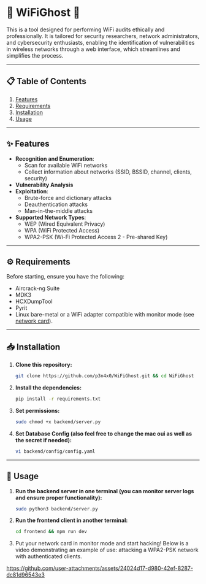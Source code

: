 # 👻 WiFiGhost 👻

This is a tool designed for performing WiFi audits ethically and professionally. It is tailored for security researchers, network administrators, and cybersecurity enthusiasts, enabling the identification of vulnerabilities in wireless networks through a web interface, which streamlines and simplifies the process.

---

## 📋 Table of Contents

1. [Features](#-features)  
2. [Requirements](#-requirements)  
3. [Installation](#-installation)  
4. [Usage](#-usage)  

---

## ✨ Features

- **Recognition and Enumeration**:
  - Scan for available WiFi networks
  - Collect information about networks (SSID, BSSID, channel, clients, security)
- **Vulnerability Analysis**
- **Exploitation**:
  - Brute-force and dictionary attacks
  - Deauthentication attacks
  - Man-in-the-middle attacks
- **Supported Network Types**:  
  - WEP (Wired Equivalent Privacy)  
  - WPA (WiFi Protected Access)  
  - WPA2-PSK (Wi-Fi Protected Access 2 - Pre-shared Key)  

---

## ⚙️ Requirements

Before starting, ensure you have the following:

- Aircrack-ng Suite  
- MDK3  
- HCXDumpTool  
- Pyrit  
- Linux bare-metal or a WiFi adapter compatible with monitor mode (see [network card](https://www.tienda-alfanetwork.com/alfa-awus036ach-c-adaptador-wifi-usb-ac1200.html)).  

---

## 📥 Installation

1. **Clone this repository:**
   ```bash
   git clone https://github.com/p3n4x0/WiFiGhost.git && cd WiFiGhost
   ```
2. **Install the dependencies:**
    ```bash
    pip install -r requirements.txt
    ```   
3. **Set permissions:**
    ```bash
    sudo chmod +x backend/server.py
    ```
4. **Set Database Config (also feel free to change the mac oui as well as the secret if needed):**
    ```bash
    vi backend/config/config.yaml
    ```
---

## 🚀 Usage
1. **Run the backend server in one terminal (you can monitor server logs and ensure proper functionality):**
   ```bash
   sudo python3 backend/server.py
   ```
2. **Run the frontend client in another terminal:**
   ```bash
   cd frontend && npm run dev
   ```
3. Put your network card in monitor mode and start hacking! Below is a video demonstrating an example of use: attacking a WPA2-PSK network with authenticated clients.


https://github.com/user-attachments/assets/24024d17-d980-42ef-8287-dc81d96543e3
